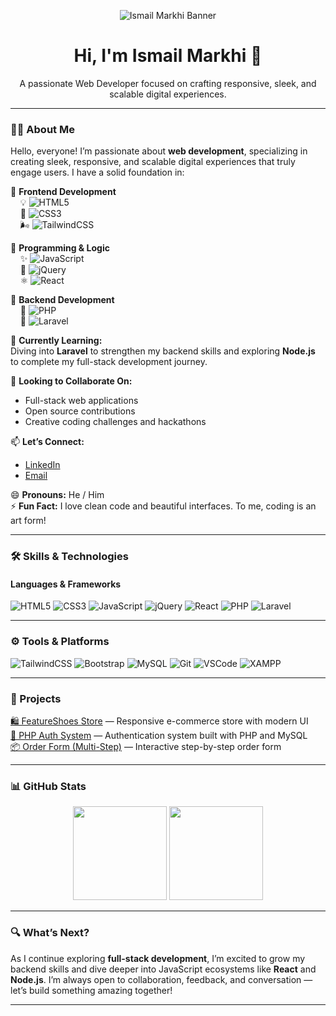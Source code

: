 <p align="center">
  <img src="https://raw.githubusercontent.com/IsmailMarkhi/IsmailMarkhi/main/banner.gif" alt="Ismail Markhi Banner" />
</p>

<h1 align="center">Hi, I'm Ismail Markhi 👋</h1>
<p align="center">
  A passionate Web Developer focused on crafting responsive, sleek, and scalable digital experiences.
</p>

---

### 👨‍💻 About Me

Hello, everyone! I’m passionate about **web development**, specializing in creating sleek, responsive, and scalable digital experiences that truly engage users. I have a solid foundation in:

🔸 **Frontend Development**  
&nbsp;&nbsp;&nbsp;&nbsp;💡 ![HTML5](https://img.shields.io/badge/-HTML5-E34F26?style=flat-square&logo=html5&logoColor=white)  
&nbsp;&nbsp;&nbsp;&nbsp;🎨 ![CSS3](https://img.shields.io/badge/-CSS3-1572B6?style=flat-square&logo=css3&logoColor=white)  
&nbsp;&nbsp;&nbsp;&nbsp;🌬️ ![TailwindCSS](https://img.shields.io/badge/-TailwindCSS-38B2AC?style=flat-square&logo=tailwind-css&logoColor=white)

🔸 **Programming & Logic**  
&nbsp;&nbsp;&nbsp;&nbsp;✨ ![JavaScript](https://img.shields.io/badge/-JavaScript-F7DF1E?style=flat-square&logo=javascript&logoColor=black)  
&nbsp;&nbsp;&nbsp;&nbsp;📜 ![jQuery](https://img.shields.io/badge/-jQuery-0769AD?style=flat-square&logo=jquery&logoColor=white)  
&nbsp;&nbsp;&nbsp;&nbsp;⚛️ ![React](https://img.shields.io/badge/-React-61DAFB?style=flat-square&logo=react&logoColor=black)

🔸 **Backend Development**  
&nbsp;&nbsp;&nbsp;&nbsp;🐘 ![PHP](https://img.shields.io/badge/-PHP-777BB4?style=flat-square&logo=php&logoColor=white)  
&nbsp;&nbsp;&nbsp;&nbsp;🚀 ![Laravel](https://img.shields.io/badge/-Laravel-FF2D20?style=flat-square&logo=laravel&logoColor=white)

🌱 **Currently Learning:**  
Diving into **Laravel** to strengthen my backend skills and exploring **Node.js** to complete my full-stack development journey.

💞 **Looking to Collaborate On:**  
- Full-stack web applications  
- Open source contributions  
- Creative coding challenges and hackathons

📫 **Let’s Connect:**  
- [LinkedIn](https://www.linkedin.com/in/ismailmarkhi)  
- [Email](mailto:ismailmarkhi17@gmail.com)  

😄 **Pronouns:** He / Him  
⚡ **Fun Fact:** I love clean code and beautiful interfaces. To me, coding is an art form!

---

### 🛠 Skills & Technologies

#### Languages & Frameworks
![HTML5](https://img.shields.io/badge/-HTML5-000?&logo=html5)
![CSS3](https://img.shields.io/badge/-CSS3-000?&logo=css3)
![JavaScript](https://img.shields.io/badge/-JavaScript-000?&logo=javascript)
![jQuery](https://img.shields.io/badge/-jQuery-000?&logo=jquery)
![React](https://img.shields.io/badge/-React-000?&logo=react)
![PHP](https://img.shields.io/badge/-PHP-000?&logo=php)
![Laravel](https://img.shields.io/badge/-Laravel-000?&logo=laravel)

---

### ⚙️ Tools & Platforms

![TailwindCSS](https://img.shields.io/badge/-TailwindCSS-black?style=flat-square&logo=tailwind-css&logoColor=38B2AC)
![Bootstrap](https://img.shields.io/badge/-Bootstrap-black?style=flat-square&logo=bootstrap&logoColor=563D7C)
![MySQL](https://img.shields.io/badge/-MySQL-black?style=flat-square&logo=mysql&logoColor=4479A1)
![Git](https://img.shields.io/badge/-Git-black?style=flat-square&logo=git&logoColor=F05032)
![VSCode](https://img.shields.io/badge/-VSCode-black?style=flat-square&logo=visual-studio-code&logoColor=007ACC)
![XAMPP](https://img.shields.io/badge/-XAMPP-black?style=flat-square&logo=xampp&logoColor=FB7A24)

---

### 🚀 Projects

[🛍 FeatureShoes Store](https://github.com/IsmailMarkhi/FeatureShoes) — Responsive e-commerce store with modern UI  
[🧰 PHP Auth System](https://github.com/IsmailMarkhi/php-auth) — Authentication system built with PHP and MySQL  
[📦 Order Form (Multi-Step)](https://github.com/IsmailMarkhi/order-form) — Interactive step-by-step order form  

---

### 📊 GitHub Stats

<p align="center">
  <img height="150px" src="https://github-readme-stats.vercel.app/api?username=IsmailMarkhi&show_icons=true&hide_border=true&theme=gruvbox&count_private=true" />
  <img height="150px" src="https://github-readme-stats.vercel.app/api/top-langs/?username=IsmailMarkhi&layout=compact&hide_border=true&theme=gruvbox" />
</p>

---

### 🔍 What’s Next?

As I continue exploring **full-stack development**, I’m excited to grow my backend skills and dive deeper into JavaScript ecosystems like **React** and **Node.js**. I’m always open to collaboration, feedback, and conversation — let’s build something amazing together!

---

<!---
IsmailMarkhi/IsmailMarkhi is a ✨ special ✨ repository because its `README.md` appears on your GitHub profile.
--->
